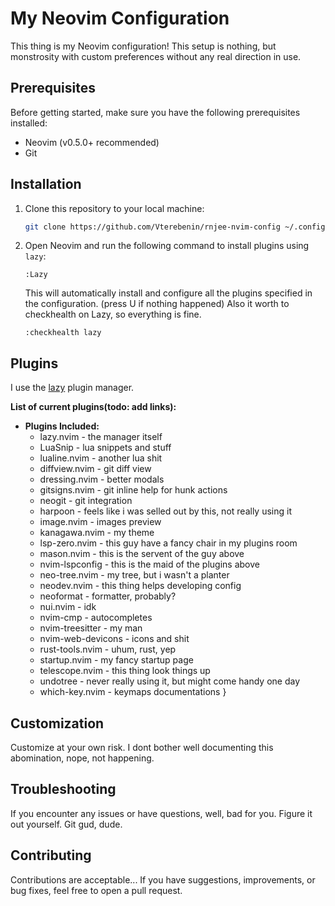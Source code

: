 # My Neovim Configuration

This thing is my Neovim configuration! This setup is nothing, but monstrosity with custom preferences without any real direction in use. 

## Prerequisites

Before getting started, make sure you have the following prerequisites installed:

- Neovim (v0.5.0+ recommended)
- Git

## Installation

1. Clone this repository to your local machine:

    ```bash
    git clone https://github.com/Vterebenin/rnjee-nvim-config ~/.config/nvim
    ```

2. Open Neovim and run the following command to install plugins using `lazy`:

    ```vim
    :Lazy
    ```

    This will automatically install and configure all the plugins specified in the configuration. (press U if nothing happened)
    Also it worth to checkhealth on Lazy, so everything is fine.

    ```vim
    :checkhealth lazy
    ```

## Plugins

I use the [lazy](https://github.com/folke/lazy.nvim) plugin manager.

**List of current plugins(todo: add links):**

- **Plugins Included:**
  - lazy.nvim - the manager itself
  - LuaSnip - lua snippets and stuff
  - lualine.nvim - another lua shit
  - diffview.nvim - git diff view
  - dressing.nvim - better modals
  - gitsigns.nvim - git inline help for hunk actions
  - neogit - git integration
  - harpoon - feels like i was selled out by this, not really using it
  - image.nvim - images preview
  - kanagawa.nvim - my theme
  - lsp-zero.nvim - this guy have a fancy chair in my plugins room
  - mason.nvim - this is the servent of the guy above
  - nvim-lspconfig - this is the maid of the plugins above
  - neo-tree.nvim - my tree, but i wasn't a planter 
  - neodev.nvim - this thing helps developing config
  - neoformat - formatter, probably?
  - nui.nvim - idk
  - nvim-cmp - autocompletes
  - nvim-treesitter - my man
  - nvim-web-devicons - icons and shit
  - rust-tools.nvim - uhum, rust, yep
  - startup.nvim - my fancy startup page
  - telescope.nvim - this thing look things up
  - undotree - never really using it, but might come handy one day
  - which-key.nvim - keymaps documentations
}

## Customization

Customize at your own risk. I dont bother well documenting this abomination, nope, not happening.

## Troubleshooting

If you encounter any issues or have questions, well, bad for you. Figure it out yourself. Git gud, dude.

## Contributing

Contributions are acceptable... If you have suggestions, improvements, or bug fixes, feel free to open a pull request.

